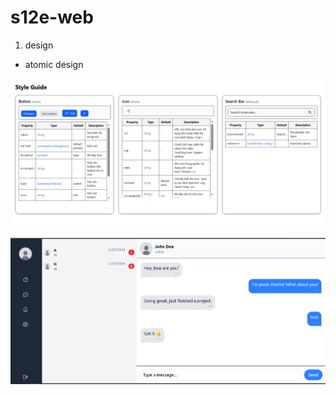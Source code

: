 <!-- npm install tailwindcss @tailwindcss/postcss postcss -->

<!-- ng g c ui/atoms/icon  -->
<!-- ng g c ui/molecules/search-box  -->
<!-- ng g c ui/organisms/xx  -->
<!-- ng g c ui/templates/yy  -->
<!-- ng g c ui/pages/home  -->
<!-- ng g s core/services/user/user-api -->

<!-- bớt import ../../ thay vào đó dùng @alias, thì sửa file tsconfig.app.json  -->
<!-- luôn import environment.ts, vì đã config replace import trong angular.json rồi, khi chạy môi trường nào tự thay thế đúng file -->

# s12e-web

1. design

- atomic design
<!-- 
| ![style guide](public/image.png) | ![Ảnh 2](link2.png) | ![Ảnh 3](link3.png) |
|---------------------|---------------------|---------------------| -->

![style guide](public/style-guide.png)
<!-- [demo](http://localhost:4200/styleguide) -->

![chat page](public/demo/chat-page.png)
